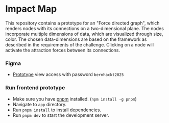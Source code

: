 # Impact Map

This repository contains a prototype for an "Force directed graph", which renders nodes with its connections on a two-dimensional plane.
The nodes incorporate multiple dimensions of data, which are visualized through size, color.
The chosen data-dimensions are based on the framework as described in the requirements of the challenge.
Clicking on a node will activate the attraction forces between its connections.

### Figma

- [Prototype](https://www.figma.com/design/L5QH4kMGKe6VYNSz7GFWG8/Impact-Map?m=auto&t=EHh1vpD50tmzHaAF-1) view access with password `bernhackt2025`

### Run frontend prototype

- Make sure you have [pnpm](https://pnpm.io/) installed. (`npm install -g pnpm`)
- Navigate to `app` directory.
- Run `pnpm install` to install dependencies.
- Run `pnpm dev` to start the development server.

